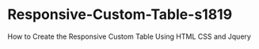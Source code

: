 # Responsive-Custom-Table-s1819
How to Create the Responsive Custom Table Using HTML CSS and Jquery

